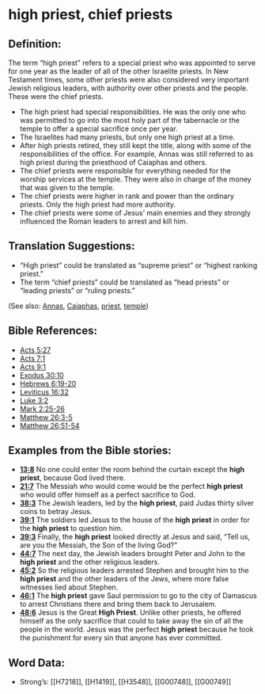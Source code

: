 # high priest, chief priests

## Definition:

The term “high priest” refers to a special priest who was appointed to serve for one year as the leader of all of the other Israelite priests. In New Testament times, some other priests were also considered very important Jewish religious leaders, with authority over other priests and the people. These were the chief priests.

* The high priest had special responsibilities. He was the only one who was permitted to go into the most holy part of the tabernacle or the temple to offer a special sacrifice once per year.
* The Israelites had many priests, but only one high priest at a time.
* After high priests retired, they still kept the title, along with some of the responsibilities of the office. For example, Annas was still referred to as high priest during the priesthood of Caiaphas and others.
* The chief priests were responsible for everything needed for the worship services at the temple. They were also in charge of the money that was given to the temple.
* The chief priests were higher in rank and power than the ordinary priests. Only the high priest had more authority.
* The chief priests were some of Jesus’ main enemies and they strongly influenced the Roman leaders to arrest and kill him.

## Translation Suggestions:

* “High priest” could be translated as “supreme priest” or “highest ranking priest.”
* The term “chief priests” could be translated as “head priests” or “leading priests” or “ruling priests.”

(See also: [Annas](../names/annas.md), [Caiaphas](../names/caiaphas.md), [priest](../kt/priest.md), [temple](../kt/temple.md))

## Bible References:

* [Acts 5:27](rc://en/tn/help/act/05/27)
* [Acts 7:1](rc://en/tn/help/act/07/01)
* [Acts 9:1](rc://en/tn/help/act/09/01)
* [Exodus 30:10](rc://en/tn/help/exo/30/10)
* [Hebrews 6:19-20](rc://en/tn/help/heb/06/19)
* [Leviticus 16:32](rc://en/tn/help/lev/16/32)
* [Luke 3:2](rc://en/tn/help/luk/03/02)
* [Mark 2:25-26](rc://en/tn/help/mrk/02/25)
* [Matthew 26:3-5](rc://en/tn/help/mat/26/03)
* [Matthew 26:51-54](rc://en/tn/help/mat/26/51)

## Examples from the Bible stories:

* __[13:8](rc://en/tn/help/obs/13/08)__ No one could enter the room behind the curtain except the __high priest__, because God lived there.
* __[21:7](rc://en/tn/help/obs/21/07)__ The Messiah who would come would be the perfect __high priest__ who would offer himself as a perfect sacrifice to God.
* __[38:3](rc://en/tn/help/obs/38/03)__ The Jewish leaders, led by the __high priest__, paid Judas thirty silver coins to betray Jesus.
* __[39:1](rc://en/tn/help/obs/39/01)__ The soldiers led Jesus to the house of the __high priest__ in order for the __high priest__ to question him.
* __[39:3](rc://en/tn/help/obs/39/03)__ Finally, the __high priest__ looked directly at Jesus and said, “Tell us, are you the Messiah, the Son of the living God?”
* __[44:7](rc://en/tn/help/obs/44/07)__ The next day, the Jewish leaders brought Peter and John to the __high priest__ and the other religious leaders.
* __[45:2](rc://en/tn/help/obs/45/02)__ So the religious leaders arrested Stephen and brought him to the __high priest__ and the other leaders of the Jews, where more false witnesses lied about Stephen.
* __[46:1](rc://en/tn/help/obs/46/01)__ The __high priest__ gave Saul permission to go to the city of Damascus to arrest Christians there and bring them back to Jerusalem.
* __[48:6](rc://en/tn/help/obs/48/06)__ Jesus is the Great __High Priest__. Unlike other priests, he offered himself as the only sacrifice that could to take away the sin of all the people in the world. Jesus was the perfect __high priest__ because he took the punishment for every sin that anyone has ever committed.

## Word Data:

* Strong’s: [[H7218]], [[H1419]], [[H3548]], [[G00748]], [[G00749]]
